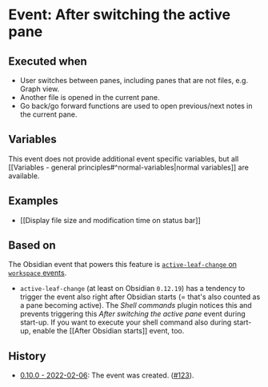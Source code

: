 # Event: After switching the active pane

## Executed when
- User switches between panes, including panes that are not files, e.g. Graph view.
- Another file is opened in the current pane.
- Go back/go forward functions are used to open previous/next notes in the current pane.

## Variables
This event does not provide additional event specific variables, but all [[Variables - general principles#^normal-variables|normal variables]] are available.

## Examples
- [[Display file size and modification time on status bar]]

## Based on
The Obsidian event that powers this feature is [`active-leaf-change` on `workspace` events](https://github.com/obsidianmd/obsidian-api/blob/763a243b4ec295c9c460560e9b227c8f18d8199b/obsidian.d.ts#L3576).

- `active-leaf-change` (at least on Obsidian `0.12.19`) has a tendency to trigger the event also right after Obsidian starts (= that's also counted as a pane becoming active). The *Shell commands* plugin notices this and prevents triggering this *After switching the active pane* event during start-up. If you want to execute your shell command also during start-up, enable the [[After Obsidian starts]] event, too.

## History
- [0.10.0 - 2022-02-06](https://github.com/Taitava/obsidian-shellcommands/blob/main/CHANGELOG.md#0100---2022-02-06): The event was created. ([#123](https://github.com/Taitava/obsidian-shellcommands/issues/123)).